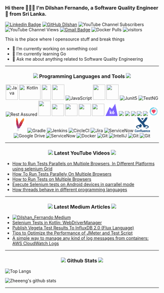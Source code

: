 <!-- Your title -->

### Hi there 👨🏻‍💻 I'm Dilshan Fernando, a Software Quality Engineer 🚀 from Sri Lanka.

[![Linkedin Badge](https://img.shields.io/badge/-Dilshan%20Fernando-blue?style=social&logo=Linkedin&logoColor=blue&link=https://www.linkedin.com/in/dilshan-fernando7/)](https://www.linkedin.com/in/dilshan-fernando7/)
[![GitHub Dilshan](https://img.shields.io/github/followers/dilshan5?label=follow&style=social)](https://github.com/dilshan5)
![YouTube Channel Subscribers](https://img.shields.io/youtube/channel/subscribers/UCGk2bfpY2AB6AWdXx7p8hAg?style=social)
![YouTube Channel Views](https://img.shields.io/youtube/channel/views/UCGk2bfpY2AB6AWdXx7p8hAg?style=social)
[![Gmail Badge](https://img.shields.io/badge/-dilshan.fdo-c14438?style=social&logo=Gmail&logoColor=red&link=mailto:dilshan.fdo@gmail.com)](mailto:dilshan.fdo@gmail.com)
![Docker Pulls](https://img.shields.io/docker/pulls/dilshan7fdo/jmeter-docker)
![visitors](https://visitor-badge.glitch.me/badge?page_id=page.id&left_color=green&right_color=red)

This is the place where I opensource stuff and break things

- 🔭 I’m currently working on something cool
- 🌱 I’m currently learning Go
- 💬 Ask me about anything related to Software Quality Engineering

---
<h3 align="center"><img src="https://img.icons8.com/material/24/26e07f/programming.png"/></a> Programming Languages and
Tools <a href= "https://github.com/dilshan5/"><img src="https://img.icons8.com/material/24/26e07f/hammer.png"/></a></h3>

<p align="center">
<img title="Java" height="50" src = 'https://www.vectorlogo.zone/logos/java/java-vertical.svg' width='40'/>
<img title="Kotlin" height="50" src = 'https://www.vectorlogo.zone/logos/kotlinlang/kotlinlang-ar21.svg' width='70'/>
<img height="50" src = 'https://www.vectorlogo.zone/logos/ruby-lang/ruby-lang-vertical.svg' width='30'/>
<img height="50" src = 'https://www.vectorlogo.zone/logos/golang/golang-icon.svg' width='40'/>
<img title="JavaScript" src = 'https://www.vectorlogo.zone/logos/javascript/javascript-ar21.svg' width='90'/>
<img height="50" src = 'https://raw.githubusercontent.com/simple-icons/simple-icons/master/icons/cypress.svg' width='40'/>
<img height="50" src = 'https://codecept.io/logo.svg' width='40'/>
<img title="Junit5" src = 'https://raw.githubusercontent.com/simple-icons/simple-icons/master/icons/junit5.svg' width='40'/>
<img title="TestNG" src = 'https://static.javatpoint.com/tutorial/testng/images/testng-tutorial.png' width='40'/>
<img title="Rest Assured" src = 'https://rest-assured.io/img/logo-transparent.png' width='40'/>
<img height="50" src = 'https://raw.githubusercontent.com/detain/svg-logos/master/svg/selenium-logo.svg' width='40'/>
<img height="40" src = 'https://www.vectorlogo.zone/logos/grafana/grafana-icon.svg' width='40'/>
<img height="40" src="https://img.icons8.com/ios-filled/50/000000/api-settings.png" width='40'/>
<img height="40" src="https://raw.githubusercontent.com/detain/svg-logos/master/svg/appium.svg" width='40'/>
<img height="40" src="https://www.vectorlogo.zone/logos/getpostman/getpostman-icon.svg" width='40'/>
<img height="40" src="https://raw.githubusercontent.com/cncf/landscape/master/hosted_logos/k6.svg" width='40'/>
<img src="https://upload.wikimedia.org/wikipedia/en/e/e6/Apache_JMeter_Logo.svg" width='90'/>
<img src="https://upload.wikimedia.org/wikipedia/commons/thumb/c/c6/Influxdb_logo.svg/640px-Influxdb_logo.svg.png" width='140'/>
<img  src="https://www.vectorlogo.zone/logos/amazon_aws/amazon_aws-ar21.svg" width='80'/>
<img  src="https://www.vectorlogo.zone/logos/google_cloud/google_cloud-ar21.svg" width='80'/>
<img  src="https://www.vectorlogo.zone/logos/cucumberio/cucumberio-ar21.svg" width='80'/>
<img  src="https://raw.githubusercontent.com/vscode-icons/vscode-icons/master/icons/file_type_rspec.svg" width='30'/>
<img title="Maven" height="50" src = 'https://raw.githubusercontent.com/vscode-icons/vscode-icons/master/icons/file_type_maven.svg' width='40'/>
<img title="Gradle" src = 'https://www.vectorlogo.zone/logos/gradle/gradle-ar21.svg' width='70'/>
<img title="Jenkins" src = 'https://www.vectorlogo.zone/logos/jenkins/jenkins-icon.svg' width='40'/>
<img title="CircleCI" src = 'https://www.vectorlogo.zone/logos/circleci/circleci-ar21.svg' width='100'/>
<img title="Jira" src = 'https://www.vectorlogo.zone/logos/atlassian_jira/atlassian_jira-ar21.svg' width='100'/>
<img title="ServiceNow" src = 'https://www.vectorlogo.zone/logos/servicenow/servicenow-ar21.svg' width='100'/>
<img title="Confluence" src = 'https://raw.githubusercontent.com/devicons/devicon/master/icons/confluence/confluence-original-wordmark.svg' width='50'/>
<img title="Google Drive" src = 'https://www.vectorlogo.zone/logos/google_drive/google_drive-icon.svg' width='40'/>
<img title="ServiceNow" src = 'https://www.vectorlogo.zone/logos/servicenow/servicenow-ar21.svg' width='100'/>
<img title="Docker" src = 'https://www.vectorlogo.zone/logos/docker/docker-icon.svg' width='50'/>
<img title="Git" src = 'https://www.vectorlogo.zone/logos/github/github-ar21.svg' width='100'/>
<img title="IntelliJ" src = 'https://raw.githubusercontent.com/gilbarbara/logos/master/logos/intellij-idea.svg' width='40'/>
<img title="Git" src = 'https://www.vectorlogo.zone/logos/slack/slack-ar21.svg' width='90'/>
<img title="Git" src = 'https://raw.githubusercontent.com/detain/svg-logos/master/svg/microsoft-teams.svg' width='40'/>
</p>



---
<h3 align="center"><a href="https://www.youtube.com/c/BryanJenksTech?sub_confirmation=1"><img src="https://img.icons8.com/material-outlined/30/689d6a/youtube-play.png"/></a>
Latest YouTube
Videos <a href="https://www.youtube.com/c/BryanJenksTech?sub_confirmation=1"><img src="https://img.icons8.com/material-outlined/30/689d6a/youtube-play.png"/></a></h3>

<!-- YOUTUBE:START -->

- [How to Run Tests Parallels on Multiple Browsers, In Different Platforms using selenium Grid](https://www.youtube.com/watch?v=gcWs8mF8w7M)
- [How To Run Tests Parallely On Multiple Browsers](https://www.youtube.com/watch?v=hr-c43m9T1g)
- [How to Run Tests on Multiple Browsers](https://www.youtube.com/watch?v=nM0mZD-7j5g)
- [Execute Selenium tests on Android devices in parrallel mode](https://www.youtube.com/watch?v=gkluYfHlCQY)
- [How threads behave in different programming languages](https://www.youtube.com/watch?v=8kihMPlbiMM)

<!-- YOUTUBE:END -->

---
<h3 align="center"><a href="https://medium.com/@tallguyjenks"><img src="https://img.icons8.com/ios-filled/30/689d6a/medium-new.png"/></a>
Latest Medium
Articles <a href="https://medium.com/@tallguyjenks"><img src="https://img.icons8.com/ios-filled/30/689d6a/medium-new.png"/></a></h3>

<!-- ARTICLES:START -->

- [![Dilshan_Fernando Medium](https://github-readme-medium.vercel.app/?username=dilshan-fdo)](https://medium.com/@dilshan-fdo)
- [Selenium Tests in Kotlin: WebDriverManager](https://dilshan-fdo.medium.com/selenium-tests-in-kotlin-webdrivermanager-a76026ab95d9)
- [Publish Vegeta Test Results To InfluxDB 2.0 (Flux Language)](https://dilshan-fdo.medium.com/publish-vegeta-test-results-to-influxdb-2-0-flux-language-d18f5763c81f)
- [Tips to Optimize the Performance of JMeter and Test Script](https://dilshan-fdo.medium.com/tips-to-optimize-performance-in-jmeter-and-test-script-734642692383)
- [A simple way to manage any kind of log messages from containers: AWS CloudWatch Logs](https://dilshan-fdo.medium.com/a-simple-way-to-manage-any-kind-of-log-messages-from-containers-aws-cloudwatch-logs-99fe7ba481c4)

<!-- ARTICLES:END -->

---

<h3 align="center"><a href= "https://github.com/dilshan5/"><img src="https://img.icons8.com/material-outlined/30/689d6a/cafe.png"/></a>
Github
Stats <a href= "https://github.com/dilshan5/"><img src="https://img.icons8.com/external-wanicon-two-tone-wanicon/64/000000/external-stats-online-shopping-wanicon-two-tone-wanicon.png"/></a></h3>

<!--START_SECTION:activity-->
![Top Langs](https://github-readme-stats.vercel.app/api/top-langs/?username=dilshan5&layout=compact&hide=css,html&langs_count=16&theme=merko)

![Zheeeng's github stats](https://github-readme-stats.vercel.app/api?username=dilshan5&count_private=true&show_icons=true&theme=merko&include_all_commits=true)
<!--END_SECTION:activity-->

---



